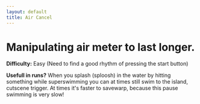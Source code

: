 ```yaml
---
layout: default
title: Air Cancel
---
```


<p><h1>Manipulating air meter to last longer.</h1></p>
<p><b>Difficulty:</b> Easy (Need to find a good rhythm of pressing the start button)</p>
<p><b>Usefull in runs?</b> When you splash (sploosh) in the water by hitting something while superswimming you can at times still swim to the island, cutscene trigger.
At times it's faster to savewarp, because this pause swimming is very slow!</p>
<br />
<p><iframe width="560" height="315" src="" frameborder="0" allow="autoplay; encrypted-media" allowfullscreen></iframe></p>
<p>&nbsp;</p>
<p>&nbsp;</p>
